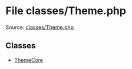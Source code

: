 File classes/Theme.php
=========

Source: [classes/Theme.php](https://github.com/PrestaShop/PrestaShop/blob/1.6.0.3/classes/Theme.php)


Classes
-------

* [ThemeCore](class.ThemeCore.md)

